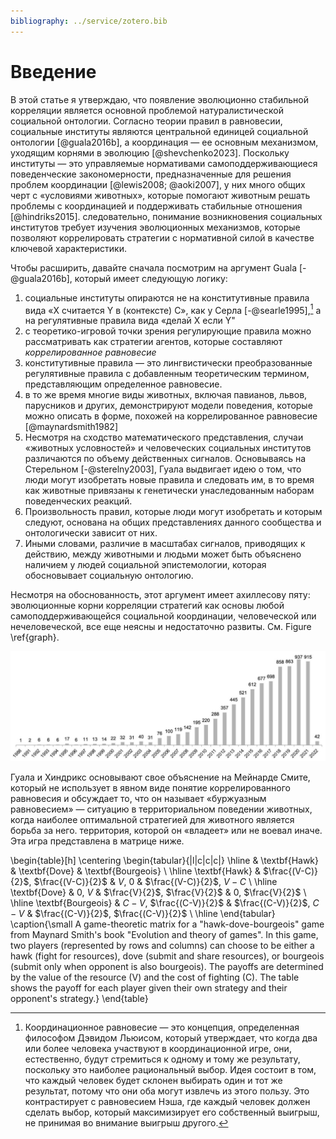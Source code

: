 ```yaml
---
bibliography: ../service/zotero.bib
---
```


# Введение
В этой статье я утверждаю, что появление эволюционно стабильной корреляции является основной проблемой натуралистической социальной онтологии. Согласно теории правил в равновесии, социальные институты являются центральной единицей социальной онтологии [@guala2016b], а координация — ее основным механизмом, уходящим корнями в эволюцию [@shevchenko2023]. Поскольку институты — это управляемые нормативами самоподдерживающиеся поведенческие закономерности, предназначенные для решения проблем координации [@lewis2008; @aoki2007], у них много общих черт с «условиями животных», которые помогают животным решать проблемы с координацией и поддерживать стабильные отношения [@hindriks2015]. следовательно, понимание возникновения социальных институтов требует изучения эволюционных механизмов, которые позволяют коррелировать стратегии с нормативной силой в качестве ключевой характеристики.

Чтобы расширить, давайте сначала посмотрим на аргумент Guala [-@guala2016b], который имеет следующую логику:

1. социальные институты опираются не на конститутивные правила вида «X считается Y в (контексте) C», как у Серла [-@searle1995],[^1] а на регулятивные правила вида «делай X если Y"
2. с теоретико-игровой точки зрения регулирующие правила можно рассматривать как стратегии агентов, которые составляют *коррелированное равновесие*
3. конститутивные правила — это лингвистически преобразованные регулятивные правила с добавленным теоретическим термином, представляющим определенное равновесие.
4. в то же время многие виды животных, включая павианов, львов, парусников и других, демонстрируют модели поведения, которые можно описать в форме, похожей на коррелированное равновесие [@maynardsmith1982]
5. Несмотря на сходство математического представления, случаи «животных условностей» и человеческих социальных институтов различаются по объему действенных сигналов. Основываясь на Стерельном [-@sterelny2003], Гуала выдвигает идею о том, что люди могут изобретать новые правила и следовать им, в то время как животные привязаны к генетически унаследованным наборам поведенческих реакций.
6. Произвольность правил, которые люди могут изобретать и которым следуют, основана на общих представлениях данного сообщества и онтологически зависит от них.
7. Иными словами, различие в масштабах сигналов, приводящих к действию, между животными и людьми может быть объяснено наличием у людей социальной эпистемологии, которая обосновывает социальную онтологию.

Несмотря на обоснованность, этот аргумент имеет ахиллесову пяту: эволюционные корни корреляции стратегий как основы любой самоподдерживающейся социальной координации, человеческой или нечеловеческой, все еще неясны и недостаточно развиты. См. Figure \ref{graph}.

![Тест картинки \label{graph}](images/img.jpg)

Гуала и Хиндрикс основывают свое объяснение на Мейнарде Смите, который не использует в явном виде понятие коррелированного равновесия и обсуждает то, что он называет «буржуазным равновесием» — ситуацию в территориальном поведении животных, когда наиболее оптимальной стратегией для животного является борьба за него. территория, которой он «владеет» или не воевал иначе. Эта игра представлена в матрице ниже.

\begin{table}[h]
\centering
\begin{tabular}{|l|c|c|c|}
\hline
& \textbf{Hawk} & \textbf{Dove} & \textbf{Bourgeois} \\ \hline
\textbf{Hawk} & $\frac{(V-C)}{2}$, $\frac{(V-C)}{2}$ & $V$, $0$ & $\frac{(V-C)}{2}$, $V-C$ \\ \hline
\textbf{Dove} & $0$, $V$ & $\frac{V}{2}$, $\frac{V}{2}$ & $0$, $\frac{V}{2}$ \\ \hline
\textbf{Bourgeois} & $C-V$, $\frac{(C-V)}{2}$ & $\frac{(C-V)}{2}$, $C-V$ & $\frac{(C-V)}{2}$, $\frac{(C-V)}{2}$ \\ \hline
\end{tabular}
\caption{\small A game-theoretic matrix for a "hawk-dove-bourgeois" game from Maynard Smith's book "Evolution and theory of games". In this game, two players (represented by rows and columns) can choose to be either a hawk (fight for resources), dove (submit and share resources), or bourgeois (submit only when opponent is also bourgeois). The payoffs are determined by the value of the resource (V) and the cost of fighting (C). The table shows the payoff for each player given their own strategy and their opponent's strategy.}
\end{table}

[^1]: Координационное равновесие — это концепция, определенная философом Дэвидом Льюисом, который утверждает, что когда два или более человека участвуют в координационной игре, они, естественно, будут стремиться к одному и тому же результату, поскольку это наиболее рациональный выбор. Идея состоит в том, что каждый человек будет склонен выбирать один и тот же результат, потому что они оба могут извлечь из этого пользу. Это контрастирует с равновесием Нэша, где каждый человек должен сделать выбор, который максимизирует его собственный выигрыш, не принимая во внимание выигрыш другого.
